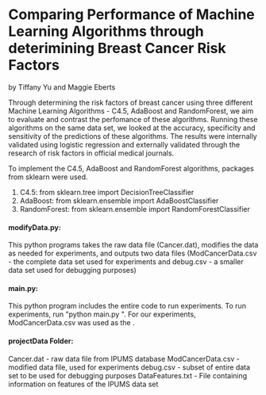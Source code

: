 # Comparing Performance of Machine Learning Algorithms through deterimining Breast Cancer Risk Factors
by Tiffany Yu and Maggie Eberts

Through determining the risk factors of breast cancer using three different Machine Learning
Algorithms - C4.5, AdaBoost and RandomForest, we aim to evaluate and contrast the perfomance
of these algorithms. Running these algorithms on the same data set, we looked at the accuracy, 
specificity and sensitivity of the predictions of these algorithms. The results were internally
validated using logistic regression and externally validated through the research of risk factors
in official medical journals. 

To implement the C4.5, AdaBoost and RandomForest algorithms, 
packages from sklearn were used.

1. C4.5: from sklearn.tree import DecisionTreeClassifier
2. AdaBoost: from sklearn.ensemble import AdaBoostClassifier
3. RandomForest: from sklearn.ensemble import RandomForestClassifier

#### modifyData.py:
  This python programs takes the raw data file (Cancer.dat), modifies the data as
  needed for experiments, and outputs two data files (ModCancerData.csv - the 
  complete data set used for experiments and debug.csv - a smaller data set used
  for debugging purposes)

#### main.py:
  This python program includes the entire code to run experiments. To run 
  experiments, run "python main.py <datatextfile>".  For our experiments,
  ModCancerData.csv was used as the <datatextfile>.

#### projectData Folder:
  Cancer.dat - raw data file from IPUMS database
  ModCancerData.csv - modified data file, used for experiments
  debug.csv - subset of entire data set to be used for debugging purposes
  DataFeatures.txt - File containing information on features of the IPUMS
    data set
